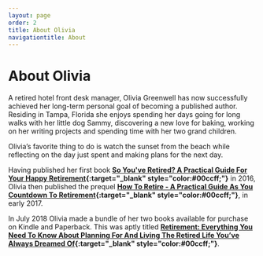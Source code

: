 ```yaml
---
layout: page
order: 2
title: About Olivia
navigationtitle: About
---
```

# About Olivia

A retired hotel front desk manager, Olivia Greenwell has now successfully achieved her long-term personal goal of becoming a published author. Residing in Tampa, Florida she enjoys spending her days going for long walks with her little dog Sammy, discovering a new love for baking, working on her writing projects and spending time with her two grand children.

Olivia’s favorite thing to do is watch the sunset from the beach while reflecting on the day just spent and making plans for the next day.

Having published her first book **[So You've Retired? A Practical Guide For Your Happy Retirement](https://www.amazon.com/So-Youve-Retired-Practical-Retirement/dp/153540809X){:target="_blank" style="color:#00ccff;"}** in 2016, Olivia then published the prequel **[How To Retire - A Practical Guide As You Countdown To Retirement](https://www.amazon.com/How-Retire-Practical-Countdown-Retirement-ebook/dp/B06X9GDBCV){:target="_blank" style="color:#00ccff;"}**, in early 2017.

In July 2018 Olivia made a bundle of her two books available for purchase on Kindle and Paperback. This was aptly titled **[Retirement: Everything You Need To Know About Planning For And Living The Retired Life You’ve Always Dreamed Of](https://www.amazon.com/gp/product/B07FKRFDHM){:target="_blank" style="color:#00ccff;"}**.

